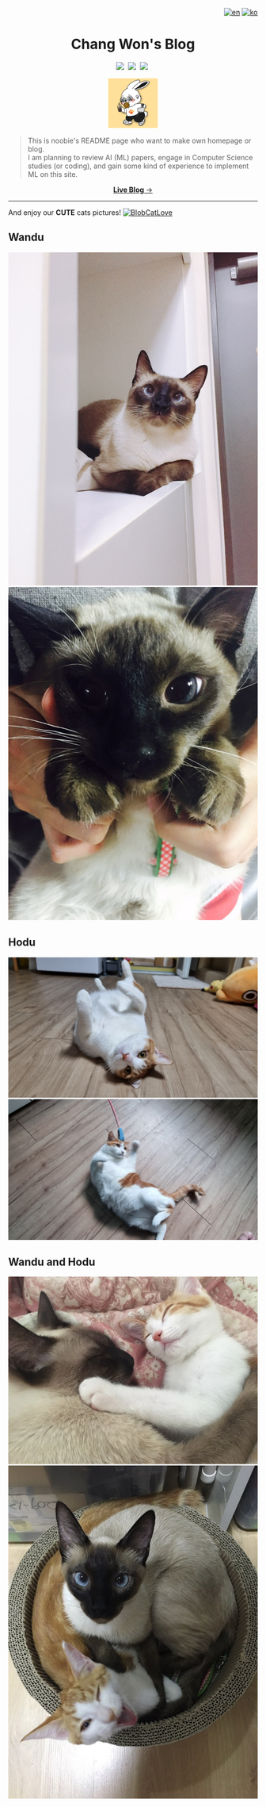 <div align="right">

[![en](https://img.shields.io/badge/lang-한-red.svg)](https://github.com/Penil93/blog/blob/main/docs/README.en.md)
[![ko](https://img.shields.io/badge/lang-En-blue.svg)](https://github.com/Penil93/blog/blob/main/docs/README.md)

</div>

<div align="center">

  # Chang Won's Blog

  <a href="mailto:k0611c@gmail.com"><img src ="https://img.shields.io/badge/Gmail-d14836?style=flat-square&logo=Gmail&logoColor=white"/></a>&nbsp;
  <a href="https://www.linkedin.com/in/%EC%B0%BD%EC%99%84-%EA%B9%80-31252413b/"><img src="https://img.shields.io/badge/LinkedIn-0A66C2?style=flat-square&logo=linkedin&logoColor=white"/></a>&nbsp;
  <a href="https://www.researchgate.net/profile/Chang-Won-Kim-3"><img src="https://img.shields.io/badge/ResearchGate-00CCBB?style=flat-square&logo=ResearchGate&logoColor=white"/></a>&nbsp;

  <img src="assets/img/images/dev-jeans.png" alt="logo" width="100" height="auto" />

</div>

> This is noobie's README page who want to make own homepage or blog.<br>
> I am planning to review AI (ML) papers, engage in Computer Science studies (or coding), and gain some kind of experience to implement ML on this site.

<div align="center">

  [**Live Blog** →](https://penil93.github.io/blog/)

</div>

---

And enjoy our **CUTE** cats pictures!
<a href="https://emoji.gg/emoji/6876_BlobCatLove"><img src="https://cdn3.emoji.gg/emojis/6876_BlobCatLove.png" width="26px" height="auto" alt="BlobCatLove"></a>

## Wandu
<img src="assets/img/images/wandu.jpeg" alt="logo" width="auto" height="auto" />
<img src="assets/img/images/wandu2.jpeg" alt="logo" width="auto" height="auto" />

## Hodu
<img src="assets/img/images/hodu.jpeg" alt="logo" width="auto" height="auto" />
<img src="assets/img/images/hodu2.jpeg" alt="logo" width="auto" height="auto" />

## Wandu and Hodu
<img src="assets/img/images/wandu-and-hodu.jpeg" alt="logo" width="auto" height="auto" />
<img src="assets/img/images/wandu-and-hodu2.jpeg" alt="logo" width="auto" height="auto" />
